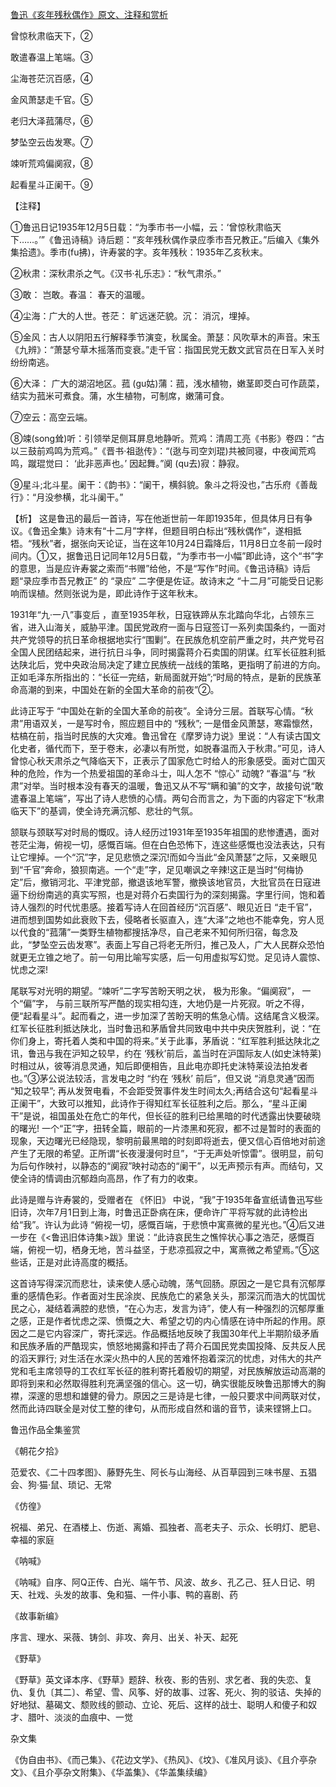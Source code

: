 [鲁迅《亥年残秋偶作》原文、注释和赏析](https://www.vrrw.net/wx/9382.html)

曾惊秋肃临天下，②

敢遣春温上笔端。③

尘海苍茫沉百感，④

金风萧瑟走千官。⑤

老归大泽菰蒲尽，⑥

梦坠空云齿发寒。⑦

竦听荒鸡偏阒寂，⑧

起看星斗正阑干。⑨

【注释】

①鲁迅日记1935年12月5日载：“为季市书一小幅，云：‘曾惊秋肃临天下……。’”《鲁迅诗稿》诗后题：“亥年残秋偶作录应季市吾兄教正。”后编入《集外集拾遗》。季市(fu拂)，许寿裳的字。亥年残秋：1935年乙亥秋末。

②秋肃：深秋肃杀之气。《汉书·礼乐志》：“秋气肃杀。”

③敢： 岂敢。春温： 春天的温暖。

④尘海：广大的人世。苍茫： 旷远迷茫貌。沉： 消沉，埋掉。

⑤金风：古人以阴阳五行解释季节演变，秋属金。萧瑟：风吹草木的声音。宋玉《九辨》：“萧瑟兮草木摇落而变衰。”走千官：指国民党无数文武官员在日军入关时纷纷南逃。

⑥大泽： 广大的湖沼地区。菰 (gu姑)蒲：菰，浅水植物，嫩茎即茭白可作蔬菜，结实为菰米可煮食。蒲，水生植物，可制席，嫩蒲可食。

⑦空云：高空云端。

⑧竦(song耸)听：引领举足侧耳屏息地静听。荒鸡：清周工亮《书影》卷四：“古以三鼓前鸡鸣为荒鸡。”《晋书·祖逖传》：“(逖与司空刘琨)共被同寝，中夜闻荒鸡鸣，蹴琨觉曰： ‘此非恶声也。’ 因起舞。”阒 (qu去)寂：静寂。

⑨星斗;北斗星。阑干：《韵书》：“阑干，横斜貌。象斗之将没也，”古乐府《善哉行》：“月没参横，北斗阑干。”



【析】 这是鲁迅的最后一首诗，写在他逝世前一年即1935年，但具体月日有争议。《鲁迅全集》诗末有“十二月”字样，但题目明白标出“残秋偶作”，遂相抵牾。“残秋”者，据张向天论证，当在这年10月24日霜降后，11月8日立冬前一段时间内。①又，据鲁迅日记同年12月5日载，“为季市书一小幅”即此诗，这个“书”字的意思，当是应许寿裳之索而“书赠”给他，不是“写作”时间。《鲁迅诗稿》诗后题“录应季市吾兄教正” 的 “录应” 二字便是佐证。故诗末之 “十二月”可能受日记影响而误植。然则张说为是，即此诗作于这年秋末。

1931年“九·一八”事变后 ，直至1935年秋，日寇铁蹄从东北踏向华北，占领东三省，进入山海关，威胁平津。国民党政府一面与日寇签订一系列卖国条约，一面对共产党领导的抗日革命根据地实行“围剿”。在民族危机空前严重之时，共产党号召全国人民团结起来，进行抗日斗争，同时揭露蒋介石卖国的阴谋。红军长征胜利抵达陕北后，党中央政治局决定了建立民族统一战线的策略，更指明了前进的方向。正如毛泽东所指出的：“长征一完结，新局面就开始”;“时局的特点，是新的民族革命高潮的到来，中国处在新的全国大革命的前夜”②。

此诗正写于 “中国处在新的全国大革命的前夜”。全诗分三层。首联写心情。“秋肃”用语双关，一是写时令，照应题目中的 “残秋”; 一是借金风萧瑟，寒霜懔然，枯槁在前，指当时民族的大灾难。鲁迅曾在《摩罗诗力说》里说：“人有读古国文化史者，循代而下，至于卷末，必凄以有所觉，如脱春温而入于秋肃。”可见，诗人曾惊心秋天肃杀之气降临天下，正表示了国家危亡时给人的形象感受。面对亡国灭种的危险，作为一个热爱祖国的革命斗士，叫人怎不 “惊心” 动魄? “春温”与 “秋肃”对举。当时根本没有春天的温暖，鲁迅又从不写“瞒和骗”的文字，故接句说“敢遣春温上笔端”，写出了诗人悲愤的心情。两句合而言之，为下面的内容定下“秋肃临天下”的基调，使全诗充满沉郁、悲壮的气氛。

颔联与颈联写对时局的慨叹。诗人经历过1931年至1935年祖国的悲惨遭遇，面对苍茫尘海，俯视一切，感慨百端。但在白色恐怖下，连这些感慨也没法表达，只有让它埋掉。一个“沉”字，足见悲愤之深沉!而如今当此“金风萧瑟”之际，又亲眼见到“千官”奔命，狼狈南逃。一个“走”字，足见嘲讽之辛辣!这正是当时“何梅协定”后，撤销河北、平津党部，撤退该地军警，撤换该地官员，大批官员在日寇进逼下纷纷南逃的真实写照，也是对蒋介石卖国行为的深刻揭露。字里行间，饱和着诗人强烈的时代忧患感。接着写诗人在回首经历“沉百感”、眼见近日 “走千官”，进而想到国势如此衰败下去，侵略者长驱直入，连“大泽”之地也不能幸免，穷人觅以代食的“菰蒲”一类野生植物都搜括净尽，自己老来不知何所归宿，每念及此，“梦坠空云齿发寒”。表面上写自己将老无所归，推己及人，广大人民群众恐怕就更无立锥之地了。前一句用比喻写实感，后一句用虚拟写幻觉。足见诗人震惊、忧虑之深!

尾联写对光明的期望。“竦听”二字写苦盼天明之状， 极为形象。“偏阒寂”， 一个“偏”字， 与前三联所写严酷的现实相勾连，大地仍是一片死寂。听之不得，便“起看星斗”。起而看之，进一步加深了苦盼天明的焦急心情。这结尾含义极深。红军长征胜利抵达陕北，当时鲁迅和茅盾曾共同致电中共中央庆贺胜利，说：“在你们身上，寄托着人类和中国的将来。”关于此事，茅盾说：“红军胜利抵达陕北之讯，鲁迅与我在沪知之较早，约在 ‘残秋’前后，盖当时在沪国际友人(如史沫特莱)时相过从，彼等消息灵通，知后即便相告，且此电亦即托史沫特莱设法拍发者也。”③茅公说法较活，言发电之时 “约在 ‘残秋’ 前后”，但又说 “消息灵通”因而 “知之较早”; 再从发贺电看，不会距受贺事件发生时间太久;再结合这句“起看星斗正阑干”，大致可以推知，此诗作于得知红军长征胜利之后。那么，“星斗正阑干”是说，祖国虽处在危亡的年代，但长征的胜利已给黑暗的时代透露出快要破晓的曙光! 一个“正”字，扭转全篇，眼前的一片漆黑和死寂，都不过是暂时的表面的现象，天边曙光已经隐现，黎明前最黑暗的时刻即将逝去，便又信心百倍地对前途产生了无限的希望。正所谓“长夜漫漫何时旦”，“于无声处听惊雷”。很明显，前句为后句作映衬，以静态的“阒寂”映衬动态的“阑干”，以无声预示有声。而结句，又使全诗的情调由沉郁趋向高昂，作了有力的收束。

此诗是赠与许寿裳的，受赠者在 《怀旧》 中说，“我”于1935年备宣纸请鲁迅写些旧诗，次年7月1日到上海，时鲁迅正卧病在床，便命许广平将写就的此诗检出给“我”。许认为此诗 “俯视一切，感慨百端，于悲愤中寓熹微的星光也。”④后又进一步在《<鲁迅旧体诗集>跋》里说：“此诗哀民生之憔悴状心事之浩茫，感慨百端，俯视一切，栖身无地，苦斗益坚，于悲凉孤寂之中，寓熹微之希望焉。”⑤这些话，正是对此诗高度的概括。

这首诗写得深沉而悲壮，读来使人感心动魄，荡气回肠。原因之一是它具有沉郁厚重的感情色彩。作者面对生民涂炭、民族危亡的紧急关头，那深沉而浩大的忧国忧民之心，凝结着满腔的悲愤，“在心为志，发言为诗”，使人有一种强烈的沉郁厚重之感，正是作者忧虑之深、愤慨之大、希望之切的内心情感在诗中所起的作用。原因之二是它内容深广，寄托深远。作品概括地反映了我国30年代上半期阶级矛盾和民族矛盾的严酷现实，愤怒地揭露和抨击了蒋介石国民党卖国投降、反共反人民的滔天罪行; 对生活在水深火热中的人民的苦难怀抱着深沉的忧虑，对伟大的共产党和毛主席领导的工农红军长征的胜利寄托着殷切的期望，对民族解放运动高潮的即将到来和必然取得胜利充满坚强的信心。这一切，确实很能反映鲁迅那博大的胸襟，深邃的思想和雄健的骨力。原因之三是诗是七律，一般只要求中间两联对仗，然而此诗四联全是对仗工整的律句，从而形成自然和谐的音节，读来铿锵上口。

鲁迅作品全集鉴赏

《朝花夕拾》

范爱农、《二十四孝图》、藤野先生、阿长与山海经、从百草园到三味书屋、五猖会、狗·猫·鼠、琐记、无常

《仿徨》

祝福、弟兄、在酒楼上、伤逝、离婚、孤独者、高老夫子、示众、长明灯、肥皂、幸福的家庭

《呐喊》

《呐喊》自序、阿Q正传、白光、端午节、风波、故乡、孔乙己、狂人日记、明天、社戏、头发的故事、兔和猫、一件小事、鸭的喜剧、药

《故事新编》

序言、理水、采薇、铸剑、非攻、奔月、出关、补天、起死

《野草》

《野草》英文译本序、《野草》题辞、秋夜、影的告别、求乞者、我的失恋、复仇、复仇〔其二〕、希望、雪、风筝、好的故事、过客、死火、狗的驳诘、失掉的好地狱、墓碣文、颓败线的颤动、立论、死后、这样的战士、聪明人和傻子和奴才、腊叶、淡淡的血痕中、一觉

杂文集

《伪自由书》、《而己集》、《花边文学》、《热风》、《坟》、《准风月谈》、《且介亭杂文》、《且介亭杂文附集》、《华盖集》、《华盖集续编》

